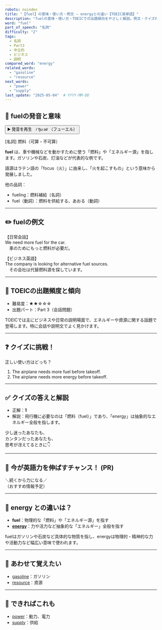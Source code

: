 ```yaml
---
robots: noindex
title: "【fuel】の意味・使い方・例文 ― energyとの違い【TOEIC英単語】"
description: "fuelの意味・使い方・TOEICでの出題傾向をやさしく解説。例文・クイズ付きでenergyとの違いもわかりやすく学べます。"
word: "fuel"
part_of_speech: "名詞"
difficulty: "2"
tags:
  - 名詞
  - Part3
  - 中立的
  - ビジネス
  - 説明
compared_word: "energy"
related_words:
  - "gasoline"
  - "resource"
next_words:
  - "power"
  - "supply"
last_update: "2025-05-04"  # YYYY-MM-DD
---
```


## 🔰 fuelの発音と意味

<button class="play-audio" onclick="playTTS('fuel')">
  <span class="play-audio-main">
    ▶️ 発音を再生　/ˈfjuːəl/
  </span>
  <span class="play-audio-sub">
    （フューエル）
  </span>
</button>

[名詞] 燃料（可算・不可算）

**fuel** は、車や機械などを動かすために使う「燃料」や「エネルギー源」を指します。ガソリンや石炭、灯油などが代表的な例です。

語源はラテン語の「focus（火）」に由来し、「火を起こすもの」という意味から発展しました。

他の品詞：  
- fueling：燃料補給（名詞）
- fuel（動詞）：燃料を供給する、あおる（動詞）

---

## ✏️ fuelの例文

【日常会話】  
We need more fuel for the car.  
　車のためにもっと燃料が必要だ。

【ビジネス英語】  
The company is looking for alternative fuel sources.  
　その会社は代替燃料源を探しています。

---

## 🎯 TOEICの出題頻度と傾向

- 難易度：★★☆☆☆
- 出題パート：Part 3（会話問題）

TOEICでは主にビジネスや日常の説明場面で、エネルギーや資源に関する話題で登場します。特に会話や説明文でよく見かけます。

---

## ❓ クイズに挑戦！

正しい使い方はどっち？

1. The airplane needs more fuel before takeoff.  
2. The airplane needs more energy before takeoff.

---

## ✅ クイズの答えと解説

- 正解：**1**
- 解説：飛行機に必要なのは「燃料（fuel）」であり、「energy」は抽象的なエネルギー全般を指します。

少し迷ったあなたも、  
カンタンだったあなたも、  
思考が冴えてるときに👇️

---

## 🚀 今が英語力を伸ばすチャンス！ (PR)

<div class="info-center">
＼続くから力になる／<br>  
（おすすめ情報予定）
</div>

---

## 🤔  energy との違いは？

- **fuel**：物理的な「燃料」や「エネルギー源」を指す
- **[energy](/word/energy/)**：力や活力など抽象的な「エネルギー」全般を指す

fuelはガソリンや石炭など具体的な物質を指し、energyは物理的・精神的な力や活動力など幅広い意味で使われます。

---

## 🧩 あわせて覚えたい

- [gasoline](/word/gasoline/)：ガソリン
- [resource](/word/resource/)：資源

---

## 📖 できればこれも

- [power](/word/power/)：動力、電力
- [supply](/word/supply/)：供給

<!-- cvid: aid15_bid33 -->
